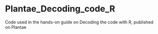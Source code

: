 # Plantae_Decoding_code_R
Code used in the hands-on guide on Decoding the code with R, published on Plantae
